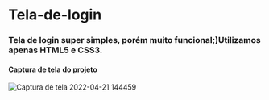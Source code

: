 # Tela-de-login 
### Tela de login super simples, porém muito funcional;)Utilizamos apenas HTML5 e CSS3.
#### Captura de tela do projeto
 ![Captura de tela 2022-04-21 144459](https://user-images.githubusercontent.com/75641204/164524587-070fd609-2cf1-4021-aee2-c75dda9ccd53.png)
